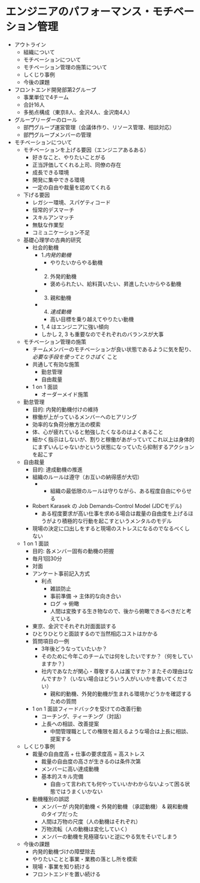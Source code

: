 # エンジニアのパフォーマンス・モチベーション管理

- アウトライン
  - 組織について
  - モチベーションについて
  - モチベーション管理の施策について
  - しくじり事例
  - 今後の課題
- フロントエンド開発部第2グループ
  - 事業単位で4チーム
  - 合計16人
  - 多拠点構成（東京8人、金沢4人、金沢南4人）
- グループリーダーのロール
  - 部門グループ運営管理（会議体作り、リソース管理、相談対応）
  - 部門グループメンバーの管理
- モチベーションについて
  - モチベーションを上げる要因（エンジニアあるある）
    - 好きなこと、やりたいことがる
    - 正当評価してくれる上司、同僚の存在
    - 成長できる環境
    - 開発に集中できる環境
    - 一定の自由や裁量を認めてくれる
  - 下げる要因
    - レガシー環境、スパゲティコード
    - 恒常的デスマーチ
    - スキルアンマッチ
    - 無駄な作業型
    - コミュニケーション不足
  - 基礎心理学の古典的研究
    - 社会的動機
      - 1.*内発的動機*
        - やりたいからやる動機
      - 2. 外発的動機
        - 褒められたい、給料貰いたい、昇進したいからやる動機
      - 3. 親和動機
      - 4. *達成動機*
        - 高い目標を乗り越えてやりたい動機
      - 1, 4 はエンジニアに強い傾向
      - しかし 2, 3 も重要なのでそれぞれのバランスが大事
  - モチベーション管理の施策
    - チームメンバーのモチベーションが良い状態であるように気を配り、 *必要な手段を使ってとりさばく* こと
    - 共通して有効な施策
      - 勤怠管理
      - 自由裁量
    - 1 on 1 面談
      - オーダーメイド施策
  - 勤怠管理
    - 目的: 内発的動機付けの維持
    - 稼働が上がっているメンバーへのヒアリング
    - 効率的な負荷分散方法の模索
    - 体、心が疲れていると勉強したくなるのはよくあること
    - 細かく指示はしないが、割りと稼働があがっていてこれ以上は身体的にまずいんじゃないかという状態になっていたら抑制するアクションを起こす
  - 自由裁量
    - 目的: 達成動機の推進
    - 組織のルールは遵守（お互いの納得感が大切）
      - - 組織の最低限のルールは守りながら、ある程度自由にやらせる
    - Robert Karasek の Job Demands-Control Model (JDCモデル)
      - ある程度要求が高い仕事を求める場合は裁量の自由度を上げるほうがより積極的な行動を起こすというメンタルのモデル
    - 現場の決定に口出しをすると現場のストレスになるのでなるべくしない
  - 1 on 1 面談
    - 目的: 各メンバー固有の動機の把握
    - 毎月1回30分
    - 対面
    - アンケート事前記入方式
      - 利点
        - 雑談防止
        - 事前準備 -> 主体的な向き合い
        - ログ -> 俯瞰
        - 人間は変換する生き物なので、後から俯瞰できるべきだと考えている
    - 東京、金沢でそれぞれ対面面談する
    - ひとりひとりと面談するので当然相応コストはかかる
    - 質問項目の一例
      - 3年後どうなっていたいか？
      - そのために今年このチームでは何をしたいですか？（何をしていますか？）
      - 社内であなたが関心・尊敬する人は誰ですか？またその理由はなんですか？（いない場合はどういう人がいいかを書いてください）
        - 親和的動機、外発的動機が生まれる環境かどうかを確認するための質問
    - 1 on 1 面談フィードバックを受けての改善行動
      - コーチング、ティーチング（対話）
      - 上長への相談、改善提案
        - 中間管理職としての権限を超えるような場合は上長に相談、提案する
  - しくじり事例
    - 裁量の自由度高 + 仕事の要求度高 = 高ストレス
      - 裁量の自由度の高さが生きるのは条件次第
      - メンバーに高い達成動機
      - 基本的スキル完備
        - 自由って言われても何やっていいかわからないよって困る状態ではうまくいかない
    - 動機種別の誤認
      - メンバーが 内発的動機 < 外発的動機 （承認動機） & 親和動機 のタイプだった
      - 人間は万物の尺度（人の動機はそれぞれ）
      - 万物流転（人の動機は変化していく）
      - メンバーの動機を見極寝ないと逆にやる気をそいでしまう
  - 今後の課題
    - 内発的動機づけの障壁除去
    - やりたいことと事業・業務の落とし所を模索
    - 現場・事業を知り続ける
    - フロントエンドを置い続ける
